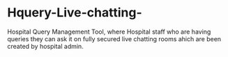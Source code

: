# Hquery-Live-chatting-
Hospital Query Management Tool, where Hospital staff who are having queries they can ask it on fully secured live chatting rooms ahich are been created by hospital admin.
